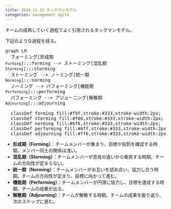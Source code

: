 ```yaml
---
title: 2024-11-12 タックマンモデル
categories: management agile
---
```


チームの成熟していく過程でよく引用されるタックマンモデル。

下記のような過程を経る。

<pre class="mermaid">
graph LR
  フォーミング[形成期<br><small>Forming</small>]:::forming --> ストーミング[混乱期<br><small>Storming</small>]:::storming
  ストーミング --> ノーミング[統一期<br><small>Norming</small>]:::norming
  ノーミング --> パフォーミング[機能期<br><small>Performing</small>]:::performing
  パフォーミング --> アジョーニング[解散期<br><small>Adjourning</small>]:::adjourning

  classDef forming fill:#f9f,stroke:#333,stroke-width:2px;
  classDef storming fill:#f66,stroke:#333,stroke-width:2px;
  classDef norming fill:#6f6,stroke:#333,stroke-width:2px;
  classDef performing fill:#6ff,stroke:#333,stroke-width:2px;
  classDef adjourning fill:#ff6,stroke:#333,stroke-width:2px;
</pre>

<script type="module">
  import mermaid from 'https://cdn.jsdelivr.net/npm/mermaid@11/dist/mermaid.esm.min.mjs';
</script>

- **形成期（Forming）**：チームメンバーが集まり、目標や役割を確認する時期。メンバー同士の関係は浅い。
- **混乱期（Storming）**：チームメンバーが意見の違いから衝突する時期。チームの方向性が定まらない。
- **統一期（Norming）**：チームメンバーがお互いを認め合い、協力し合う時期。チームの方向性が定まり、目標に向かって進む。
- **機能期（Performing）**：チームメンバーが円滑に協力し、目標を達成する時期。チームの成果が出る。
- **解散期（Adjourning）**：チームが解散する時期。チームの成果を振り返り、次のステップに進む。

